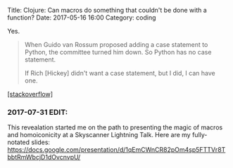 Title: Clojure: Can macros do something that couldn't be done with a function?
Date: 2017-05-16 16:00
Category: coding

Yes.

> When Guido van Rossum proposed adding a case statement to Python, the committee turned him down. So Python has no case statement.
>
> If Rich [Hickey] didn't want a case statement, but I did, I can have one.

[[stackoverflow]](https://stackoverflow.com/questions/43973727/clojure-can-macros-do-something-that-couldnt-be-done-with-a-function)

### 2017-07-31 EDIT:

This revealation started me on the path to presenting the magic of macros and homoiconicity at a Skyscanner Lightning Talk. Here are my fully-notated slides: https://docs.google.com/presentation/d/1qEmCWnCR82pOm4sp5FTTVr8TbbtRmWbcjD1dOvcnvpU/
